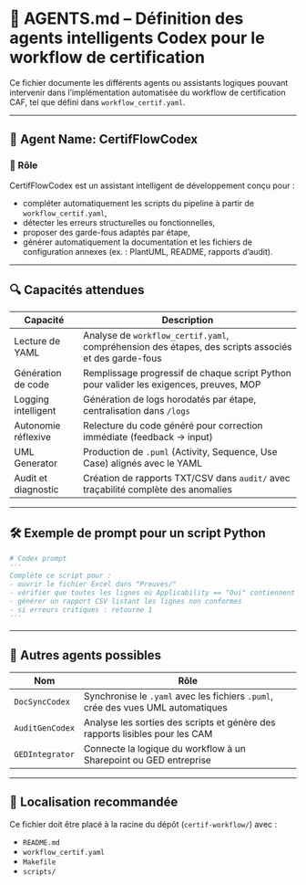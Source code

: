 
# 🧠 AGENTS.md – Définition des agents intelligents Codex pour le workflow de certification

Ce fichier documente les différents agents ou assistants logiques pouvant intervenir dans l’implémentation automatisée du workflow de certification CAF, tel que défini dans `workflow_certif.yaml`.

---

## 🔹 Agent Name: CertifFlowCodex

### 🎯 Rôle
CertifFlowCodex est un assistant intelligent de développement conçu pour :
- compléter automatiquement les scripts du pipeline à partir de `workflow_certif.yaml`,
- détecter les erreurs structurelles ou fonctionnelles,
- proposer des garde-fous adaptés par étape,
- générer automatiquement la documentation et les fichiers de configuration annexes (ex. : PlantUML, README, rapports d’audit).

---

## 🔍 Capacités attendues

| Capacité | Description |
|---------|-------------|
| Lecture de YAML | Analyse de `workflow_certif.yaml`, compréhension des étapes, des scripts associés et des garde-fous |
| Génération de code | Remplissage progressif de chaque script Python pour valider les exigences, preuves, MOP |
| Logging intelligent | Génération de logs horodatés par étape, centralisation dans `/logs` |
| Autonomie réflexive | Relecture du code généré pour correction immédiate (feedback -> input) |
| UML Generator | Production de `.puml` (Activity, Sequence, Use Case) alignés avec le YAML |
| Audit et diagnostic | Création de rapports TXT/CSV dans `audit/` avec traçabilité complète des anomalies |

---

## 🛠️ Exemple de prompt pour un script Python

```python
# Codex prompt
'''
Complète ce script pour :
- ouvrir le fichier Excel dans "Preuves/"
- vérifier que toutes les lignes où Applicability == "Oui" contiennent une Preuve de test et une Preuve de conception
- générer un rapport CSV listant les lignes non conformes
- si erreurs critiques : retourne 1
'''
```

---

## 🧩 Autres agents possibles

| Nom | Rôle |
|-----|------|
| `DocSyncCodex` | Synchronise le `.yaml` avec les fichiers `.puml`, crée des vues UML automatiques |
| `AuditGenCodex` | Analyse les sorties des scripts et génère des rapports lisibles pour les CAM |
| `GEDIntegrator` | Connecte la logique du workflow à un Sharepoint ou GED entreprise |

---

## 📁 Localisation recommandée

Ce fichier doit être placé à la racine du dépôt (`certif-workflow/`) avec :
- `README.md`
- `workflow_certif.yaml`
- `Makefile`
- `scripts/`
